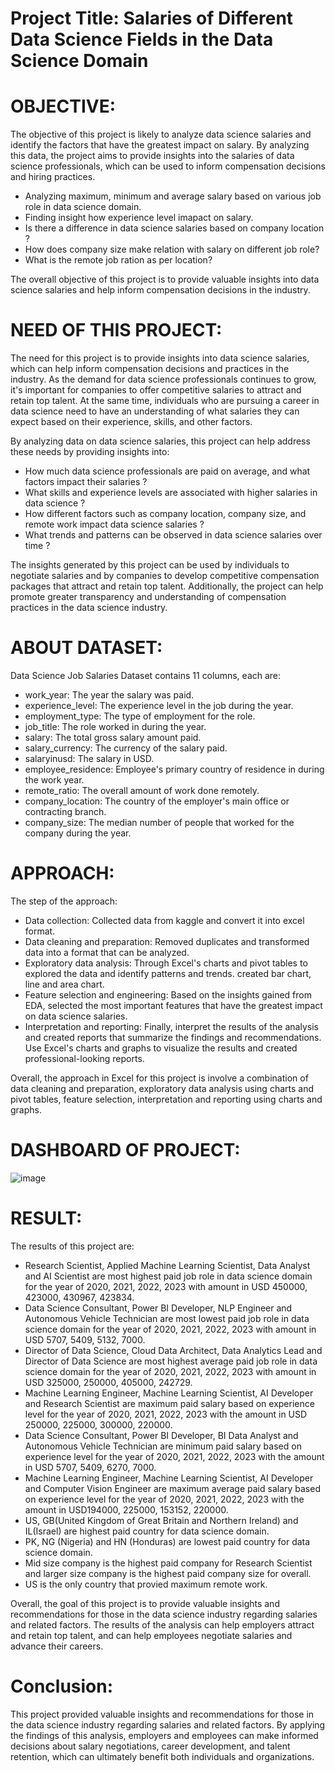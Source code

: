 # Project Title: Salaries of Different Data Science Fields in the Data Science Domain

# OBJECTIVE:

The objective of this project is likely to analyze data science salaries and identify the factors that have the greatest impact on salary. By analyzing this data, the project aims to provide insights into the salaries of data science professionals, which can be used to inform compensation decisions and hiring practices.

* Analyzing maximum, minimum and average salary based on various job role in data science domain.
* Finding insight how experience level imapact on salary.
* Is there a difference in data science salaries based on company location ?
* How does company size make relation with salary on different job role?
* What is the remote job ration as per location?

The overall objective of this project is to provide valuable insights into data science salaries and help inform compensation decisions in the industry.

# NEED OF THIS PROJECT:

The need for this project is to provide insights into data science salaries, which can help inform compensation decisions and practices in the industry. As the demand for data science professionals continues to grow, it's important for companies to offer competitive salaries to attract and retain top talent. At the same time, individuals who are pursuing a career in data science need to have an understanding of what salaries they can expect based on their experience, skills, and other factors.

By analyzing data on data science salaries, this project can help address these needs by providing insights into:

* How much data science professionals are paid on average, and what factors impact their salaries ?
* What skills and experience levels are associated with higher salaries in data science ?
* How different factors such as company location, company size, and remote work impact data science salaries ?
* What trends and patterns can be observed in data science salaries over time ?

The insights generated by this project can be used by individuals to negotiate salaries and by companies to develop competitive compensation packages that attract and retain top talent. Additionally, the project can help promote greater transparency and understanding of compensation practices in the data science industry.

# ABOUT DATASET:
Data Science Job Salaries Dataset contains 11 columns, each are:

* work_year: The year the salary was paid.
* experience_level: The experience level in the job during the year.
* employment_type: The type of employment for the role.
* job_title: The role worked in during the year.
* salary: The total gross salary amount paid.
* salary_currency: The currency of the salary paid.
* salaryinusd: The salary in USD.
* employee_residence: Employee's primary country of residence in during the work year.
* remote_ratio: The overall amount of work done remotely.
* company_location: The country of the employer's main office or contracting branch.
* company_size: The median number of people that worked for the company during the year.

# APPROACH:

The step of the approach:

* Data collection: Collected data from kaggle and convert it into excel format.
* Data cleaning and preparation: Removed duplicates and transformed data into a format that can be analyzed.
* Exploratory data analysis: Through Excel's charts and pivot tables to explored the data and identify patterns and trends. created bar chart, line and area chart.
* Feature selection and engineering: Based on the insights gained from EDA, selected the most important features that have the greatest impact on data science salaries.
* Interpretation and reporting: Finally, interpret the results of the analysis and created reports that summarize the findings and recommendations. Use Excel's charts and graphs to   visualize the results and created professional-looking reports.

Overall, the approach in Excel for this project is involve a combination of data cleaning and preparation, exploratory data analysis using charts and pivot tables, feature selection, interpretation and reporting using charts and graphs.

# DASHBOARD OF PROJECT:

![image](https://github.com/SrvPioneer/Salaries-of-Different-Data-Science-Fields-in-the-Data-Science-Domain/assets/93809665/2ceb61c6-e820-41b4-a2a2-bb7f054929d1)

# RESULT:

The results of this project are:
* Research Scientist, Applied Machine Learning Scientist, Data Analyst and AI Scientist are most highest paid job role in data science domain for the year of 2020, 2021, 2022, 2023 
with amount in USD 450000, 423000, 430967, 423834.
* Data Science Consultant, Power BI Developer, NLP Engineer and Autonomous Vehicle Technician are most lowest paid job role in data science domain for the year of 2020, 2021, 2022, 2023 with amount in USD 5707, 5409, 5132, 7000.
* Director of Data Science, Cloud Data Architect, Data Analytics Lead and Director of Data Science are most highest average paid job role in data science domain for the year of 2020, 2021, 2022, 2023 with amount in USD 325000, 250000, 405000, 242729.
* Machine Learning Engineer, Machine Learning Scientist, AI Developer and Research Scientist are maximum paid salary based on experience level for the year of 2020, 2021, 2022, 2023 with the amount in USD 250000, 225000, 300000, 220000.
* Data Science Consultant, Power BI Developer, BI Data Analyst and Autonomous Vehicle Technician are minimum paid salary based on experience level for the year of 2020, 2021, 2022, 2023 with the amount in USD 5707, 5409, 6270, 7000.
* Machine Learning Engineer, Machine Learning Scientist, AI Developer and Computer Vision Engineer are maximum average paid salary based on experience level for the year of 2020, 2021, 2022, 2023 with the amount in USD194000, 225000, 153152, 220000.
* US, GB(United Kingdom of Great Britain and Northern Ireland) and IL(Israel) are highest paid country for data science domain.
* PK, NG (Nigeria) and HN (Honduras) are lowest paid country for data science domain.
* Mid size company is the highest paid company for Research Scientist and larger size company is the highest paid company size for overall.
* US is the only country that provied maximum remote work.

Overall, the goal of this project is to provide valuable insights and recommendations for those in the data science industry regarding salaries and related factors. The results of the analysis can help employers attract and retain top talent, and can help employees negotiate salaries and advance their careers.

# Conclusion:
This project provided valuable insights and recommendations for those in the data science industry regarding salaries and related factors. By applying the findings of this analysis, employers and employees can make informed decisions about salary negotiations, career development, and talent retention, which can ultimately benefit both individuals and organizations.
					
														
